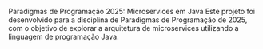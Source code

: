 Paradigmas de Programação 2025: Microservices em Java
Este projeto foi desenvolvido para a disciplina de Paradigmas de Programação de 2025, com o objetivo de explorar a arquitetura de microservices utilizando a linguagem de programação Java.
